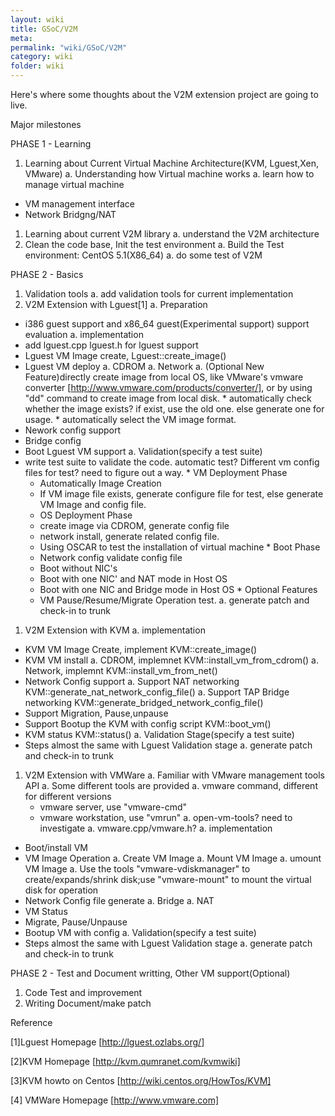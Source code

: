```yaml
---
layout: wiki
title: GSoC/V2M
meta: 
permalink: "wiki/GSoC/V2M"
category: wiki
folder: wiki
---
```

<!-- Name: GSoC/V2M -->
<!-- Version: 28 -->
<!-- Author: pyzhang -->
Here's where some thoughts about the V2M extension project are going to live.

Major milestones

PHASE 1 - Learning
 1. Learning about Current Virtual Machine Architecture(KVM, Lguest,Xen, VMware)
  a. Understanding how Virtual machine works
  a. learn how to manage virtual machine
   * VM management interface
   * Network Bridgng/NAT
 1. Learning about current V2M library
  a. understand the V2M architecture
 1. Clean the code base, Init the test environment
  a. Build the Test environment: CentOS 5.1(X86_64)
  a. do some test of V2M

PHASE 2 - Basics
 1. Validation tools
  a. add validation tools for current implementation
 1. V2M Extension with Lguest[1]
  a. Preparation
   * i386 guest support and x86_64 guest(Experimental support) support evaluation
  a. implementation
   * add lguest.cpp lguest.h for lguest support
   * Lguest VM Image create, Lguest::create_image()
   * Lguest VM deploy
    a. CDROM
    a. Network
    a. (Optional New Feature)directly create image from local OS, like VMware's vmware converter [http://www.vmware.com/products/converter/], or by using "dd" command to create image from local disk.
    * automatically check whether the image exists? if exist, use the old one. else generate one for usage.
    * automatically select the VM image format.
   * Nework config support
   * Bridge config
   * Boot Lguest VM support
  a. Validation(specify a test suite)
   * write test suite to validate the code. automatic test? Different vm config files for test? need to figure out a way.
    * VM Deployment Phase
     * Automatically Image Creation
      * If VM image file exists, generate configure file for test, else generate VM Image and config file.
     * OS Deployment Phase
      * create image via CDROM, generate config file
      * network install, generate related config file.
      * Using OSCAR to test the installation of virtual machine
    * Boot Phase
     * Network config validate config file
      * Boot without NIC's
      * Boot with one NIC' and NAT mode in Host OS
      * Boot with one NIC and Bridge mode in Host OS
    * Optional Features
     * VM Pause/Resume/Migrate Operation test.
  a. generate patch and check-in to trunk
 1. V2M Extension with KVM
  a. implementation
   * KVM VM Image Create, implement KVM::create_image()
   * KVM VM install 
    a. CDROM, implemnet KVM::install_vm_from_cdrom()
    a. Network, implemnt KVM::install_vm_from_net()
   * Network Config support
    a. Support NAT networking KVM::generate_nat_network_config_file()
    a. Support TAP Bridge networking KVM::generate_bridged_network_config_file()
   * Support Migration, Pause,unpause
   * Support Bootup the KVM with config script KVM::boot_vm()
   * KVM status KVM::status()
  a. Validation Stage(specify a test suite)
   * Steps almost the same with Lguest Validation stage
  a. generate patch and check-in to trunk

 1. V2M Extension with VMWare
  a. Familiar with VMware management tools API
   a. Some different tools are provided
    a. vmware command, different for different versions 
     * vmware server, use "vmware-cmd"
     * vmware workstation, use "vmrun"
    a. open-vm-tools? need to investigate
   a. vmware.cpp/vmware.h?
  a. implementation
   * Boot/install VM
   * VM Image Operation
    a. Create VM Image
    a. Mount VM Image
    a. umount VM Image
    a. Use the tools "vmware-vdiskmanager" to create/expands/shrink disk;use "vmware-mount" to mount the virtual disk for operation
   * Network Config file generate
    a. Bridge
    a. NAT
   * VM Status 
   * Migrate, Pause/Unpause
   * Bootup VM with config
  a. Validation(specify a test suite)
   * Steps almost the same with Lguest Validation stage
  a. generate patch and check-in to trunk

PHASE 2 - Test and Document writting, Other VM support(Optional)
 1. Code Test and improvement
 1. Writing Document/make patch

Reference

[1]Lguest Homepage [http://lguest.ozlabs.org/]

[2]KVM Homepage [http://kvm.qumranet.com/kvmwiki]

[3]KVM howto on Centos [http://wiki.centos.org/HowTos/KVM]

[4] VMWare Homepage [http://www.vmware.com]
